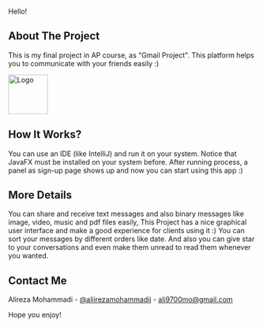Hello!

## About The Project
This is my final project in AP course, as "Gmail Project". This platform helps you to communicate with your friends easily :)

<img src="https://www.google.com/gmail/about/static/images/logo-gmail.png?cache=1adba63" alt="Logo" width="80" height="80">

## How It Works?
You can use an IDE (like IntelliJ) and run it on your system. Notice that JavaFX must be installed on your system before. After running process, a panel as sign-up page shows up and now you can start using this app :)

## More Details
You can share and receive text messages and also binary messages like image, video, music and pdf files easily, This Project has a nice graphical user interface and make a good experience for clients using it :)
You can sort your messages by different orders like date. And also you can give star to your conversations and even make them unread to read them whenever you wanted.


## Contact Me
Alireza Mohammadi - [@aliirezamohammadii](https://instagram.com/aliirezamohammadii) - ali9700mo@gmail.com


Hope you enjoy!
